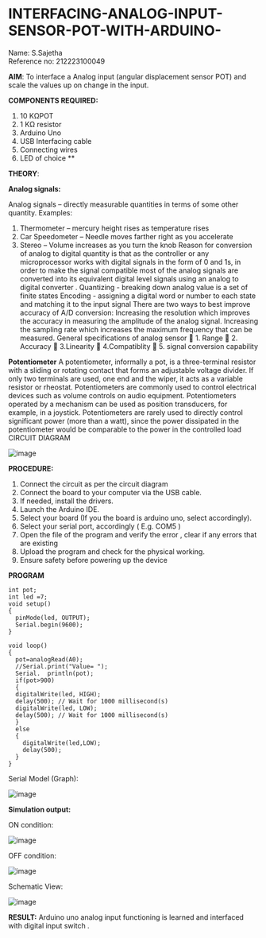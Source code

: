  # INTERFACING-ANALOG-INPUT-SENSOR-POT-WITH-ARDUINO-

Name: S.Sajetha                       
Reference no: 212223100049


**AIM**:  To interface a Analog  input (angular displacement sensor POT) and scale the values up on change in the input.


**COMPONENTS REQUIRED:**
1.	10 KΩPOT
2.	1 KΩ resistor 
3.	Arduino Uno 
4.	USB Interfacing cable 
5.	Connecting wires 
6.	LED of choice 
**


**THEORY**: 

**Analog signals:**

Analog signals – directly measurable quantities in terms of some other quantity.
Examples:
1. Thermometer – mercury height rises as temperature rises
2. Car Speedometer – Needle moves farther right as you accelerate
3. Stereo – Volume increases as you turn the knob
Reason for conversion of analog to digital quantity is that as the controller or any microprocessor works with digital signals in the form of 0 and 1s, in order to make the signal compatible  most of the analog signals are converted into its equivalent digital level signals using an analog to digital converter .
Quantizing - breaking down analog value is a set of finite states
Encoding - assigning a digital word or number to each state and matching it to the input signal
 There are two ways to best improve accuracy of A/D conversion:
Increasing the resolution which improves the accuracy in measuring the amplitude of the analog signal.
Increasing the sampling rate which increases the maximum frequency that can be measured.
General specifications of analog sensor
	1. Range
	2. Accuracy
	3.Linearity
	4.Compatiblity
	5. signal conversion capability

**Potentiometer**
A potentiometer, informally a pot, is a three-terminal resistor with a sliding or rotating contact that forms an adjustable voltage divider. If only two terminals are used, one end and the wiper, it acts as a variable resistor or rheostat.
Potentiometers are commonly used to control electrical devices such as volume controls on audio equipment. Potentiometers operated by a mechanism can be used as position transducers, for example, in a joystick. Potentiometers are rarely used to directly control significant power (more than a watt), since the power dissipated in the potentiometer would be comparable to the power in the controlled load
CIRCUIT DIAGRAM





![image](https://user-images.githubusercontent.com/36288975/163530788-eec3cdc3-95e8-4d2d-8349-6d0ea4c9439c.png)



**PROCEDURE:**

1.	Connect the circuit as per the circuit diagram 
2.	Connect the board to your computer via the USB cable.
3.	If needed, install the drivers.
4.	Launch the Arduino IDE.
5.	Select your board (If you the board is arduino uno, select accordingly).
6.	Select your serial port, accordingly ( E.g. COM5 )
7.	Open the file of the program  and verify the error , clear if any errors that are existing 
8.	Upload the program and check for the physical working. 
9.	Ensure safety before powering up the device 



**PROGRAM** 
``` 
int pot;
int led =7;
void setup()
{
  pinMode(led, OUTPUT);
  Serial.begin(9600);
}

void loop()
{
  pot=analogRead(A0);
  //Serial.print("Value= ");
  Serial.  println(pot);
  if(pot>900)
  {
  digitalWrite(led, HIGH);
  delay(500); // Wait for 1000 millisecond(s)
  digitalWrite(led, LOW);
  delay(500); // Wait for 1000 millisecond(s)
  }
  else
  {
    digitalWrite(led,LOW);
    delay(500);
  }
}
```

Serial Model (Graph):

![image](https://github.com/Sajetha13/EXPERIMENT-NO--02-INTERFACING-ANALOG-INPUT-SENSOR-POT-WITH-ARDUINO-/assets/138849316/815eb98c-77c3-4823-8594-662a86416f32)








**Simulation output:** 



ON condition:

![image](https://github.com/Sajetha13/EXPERIMENT-NO--02-INTERFACING-ANALOG-INPUT-SENSOR-POT-WITH-ARDUINO-/assets/138849316/cab9617e-ac36-4b4d-840e-579a7421b2bf)

OFF condition:

![image](https://github.com/Sajetha13/EXPERIMENT-NO--02-INTERFACING-ANALOG-INPUT-SENSOR-POT-WITH-ARDUINO-/assets/138849316/08d9527e-8f5d-48c7-94a1-8f9204f52f04)



Schematic View:

![image](https://github.com/Sajetha13/EXPERIMENT-NO--02-INTERFACING-ANALOG-INPUT-SENSOR-POT-WITH-ARDUINO-/assets/138849316/96f8f27d-05e7-4b34-8256-b23bc0a30876)






**RESULT:** 
Arduino uno analog input functioning is learned and interfaced with digital input switch .
